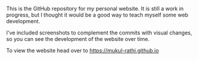 
This is the GitHub repository for my personal website. It is still a work in progress, but I thought it would be a good way to teach myself some web development.

I've included screenshots to complement the commits with visual changes, so you can see the development of the website over time. 

To view the website head over to https://mukul-rathi.github.io 
